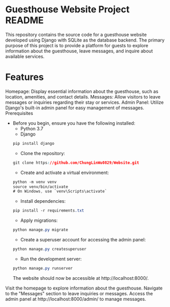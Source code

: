
# Guesthouse Website Project README

This repository contains the source code for a guesthouse website developed using Django with SQLite as the database backend. The primary purpose of this project is to provide a platform for guests to explore information about the guesthouse, leave messages, and inquire about available services.


# Features
Homepage: Display essential information about the guesthouse, such as location, amenities, and contact details.
Messages: Allow visitors to leave messages or inquiries regarding their stay or services.
Admin Panel: Utilize Django's built-in admin panel for easy management of messages.
Prerequisites

- Before you begin, ensure you have the following installed:
	- Python 3.7
	- Django
	```css
	pip install django
	```
	- Clone the repository:
 	```css
	git clone https://github.com/ChungLinWu0829/Website.git
  	```
	- Create and activate a virtual environment:
    ```css
	python -m venv venv
	source venv/bin/activate
    # On Windows, use `venv\Scripts\activate`
    ```
	- Install dependencies:
	```css
	pip install -r requirements.txt
	```
	- Apply migrations:
	```css
	python manage.py migrate
	```
	- Create a superuser account for accessing the admin panel:
	```css
	python manage.py createsuperuser
	```
	- Run the development server:
	```css
	python manage.py runserver
	```
	The website should now be accessible at http://localhost:8000/.

Visit the homepage to explore information about the guesthouse.
Navigate to the "Messages" section to leave inquiries or messages.
Access the admin panel at http://localhost:8000/admin/ to manage messages.
